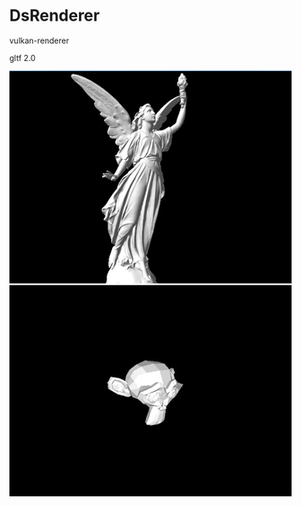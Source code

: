 # DsRenderer
vulkan-renderer

gltf 2.0


![Image text](https://github.com/DSPAN/DsRenderer/blob/master/Screenshots/lucy.png)
![Image text](https://github.com/DSPAN/DsRenderer/blob/master/Screenshots/m.png)
